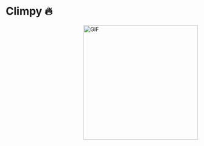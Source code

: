 # Climpy 🔥

<img align="right" alt="GIF" height="300px" src="https://giphy.com/gifs/screen-monitor-closeup-26tn33aiTi1jkl6H6" />
